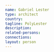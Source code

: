 ```yaml
---
name: Gabriel Lester
type: architect
country:
tagline: PolyLester
description:
related-persons:
connections:
layout: person
---
```

